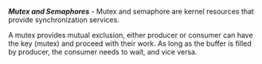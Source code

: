 ***Mutex and Semaphores*** - Mutex and semaphore are kernel resources that provide synchronization services.

A mutex provides mutual exclusion, either producer or consumer can have the key (mutex) and proceed with their work. 
As long as the buffer is filled by producer, the consumer needs to wait, and vice versa.